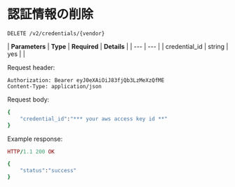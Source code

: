 # 認証情報の削除

```text
DELETE /v2/credentials/{vendor}
```

| **Parameters** | **Type** | **Required** | **Details** |
| --- | --- |
| credential\_id | string | yes |  |

Request header:

```text
Authorization: Bearer eyJ0eXAiOiJ83fjQb3LzMeXzQfME
Content-Type: application/json
```

Request body:

```ruby
{
    "credential_id":"*** your aws access key id **"
}
```

Example response:

```ruby
HTTP/1.1 200 OK

{
    "status":"success"
}
```

